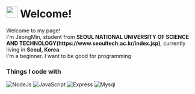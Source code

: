 <h1><img src="https://emojis.slackmojis.com/emojis/images/1531849430/4246/blob-sunglasses.gif?1531849430" width="30"/> Welcome!</h1>


<p>Welcome to my page! </br> I'm JeongMin, student from <b>SEOUL NATIONAL UNIVERSITY OF SCIENCE AND TECHNOLOGY(https://www.seoultech.ac.kr/index.jsp)</b>, currently living in <b>Seoul, Korea</b>. </br>
I'm a beginner. I want to be good for programming</p>

<h3>Things I code with</h3>
<p>
<img alt="NodeJs"src="https://img.shields.io/badge/node.js-339933?style=for-the-badge&logo=Node.js&logoColor=white">
<img alt="JavaScript" src="https://img.shields.io/badge/javascript-F7DF1E?style=for-the-badge&logo=javascript&logoColor=black">
<img alt="Express"src="https://img.shields.io/badge/express-000000?style=for-the-badge&logo=express&logoColor=white">
<img alt="Mysql"src="https://img.shields.io/badge/mysql-4479A1?style=for-the-badge&logo=mysql&logoColor=white"> 
</p>


